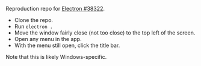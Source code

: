 Reproduction repo for [Electron #38322](https://github.com/electron/electron/issues/38322).

* Clone the repo.
* Run `electron .`
* Move the window fairly close (not too close) to the top left of the screen.
* Open any menu in the app.
* With the menu still open, click the title bar.

Note that this is likely Windows-specific.

